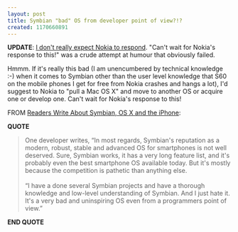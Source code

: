 ```yaml
---
layout: post
title: Symbian "bad" OS from developer point of view?!?
created: 1170660891
---
```

<p><strong>UPDATE</strong>: <a href="http://www.ringnokia.com/2007/02/is_symbian_a_ba.html">I don&#39;t really expect Nokia to respond</a>. &quot;Can&#39;t wait for Nokia&#39;s response to this!&quot; was a crude attempt at humour that obviously failed.</p><p> Hmmm. If it&#39;s really this bad (I am unencumbered by technical knowledge :-) when it comes to Symbian other than the user level knowledge that S60 on the mobile phones I get for free from Nokia crashes and hangs a lot), I&#39;d suggest to Nokia to &quot;pull a Mac OS X&quot; and move to another OS or acquire one or develop one.  Can&#39;t wait for Nokia&#39;s response to this! </p><p> FROM <a href="http://www.roughlydrafted.com/RD/RDM.Tech.Q1.07/6856C375-FE4E-4BC8-B753-B48AF3BD8B30.html">Readers Write About Symbian, OS X and the iPhone</a>: </p><p> <strong>QUOTE</strong> </p><blockquote> One developer writes, &ldquo;In most regards, Symbian&#39;s reputation as a modern, robust, stable and advanced OS for smartphones is not well deserved. Sure, Symbian works, it has a very long feature list, and it&#39;s probably even the best smartphone OS available today.  But it&#39;s mostly because the competition is pathetic than anything else. <br /> <br />&ldquo;I have a done several Symbian projects and have a thorough knowledge and low-level understanding of Symbian. And I just hate it. It&#39;s a very bad and uninspiring OS even from a programmers point of view.&rdquo; </blockquote><p> <strong>END QUOTE</strong> </p>
